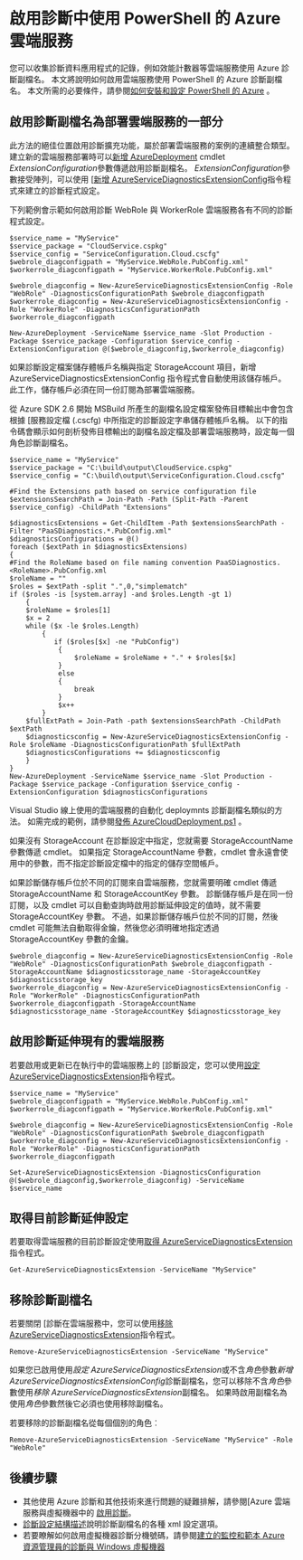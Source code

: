 <properties
    pageTitle="啟用診斷使用 PowerShell 的 Azure 雲端服務中 |Microsoft Azure"
    description="瞭解如何啟用診斷使用 PowerShell 雲端服務"
    services="cloud-services"
    documentationCenter=".net"
    authors="Thraka"
    manager="timlt"
    editor=""/>

<tags
    ms.service="cloud-services"
    ms.workload="tbd"
    ms.tgt_pltfrm="na"
    ms.devlang="dotnet"
    ms.topic="article"
    ms.date="09/06/2016"
    ms.author="adegeo"/>


# <a name="enable-diagnostics-in-azure-cloud-services-using-powershell"></a>啟用診斷中使用 PowerShell 的 Azure 雲端服務

您可以收集診斷資料應用程式的記錄，例如效能計數器等雲端服務使用 Azure 診斷副檔名。 本文將說明如何啟用雲端服務使用 PowerShell 的 Azure 診斷副檔名。  本文所需的必要條件，請參閱[如何安裝和設定 PowerShell 的 Azure](../powershell-install-configure.md) 。

## <a name="enable-diagnostics-extension-as-part-of-deploying-a-cloud-service"></a>啟用診斷副檔名為部署雲端服務的一部分

此方法的絕佳位置啟用診斷擴充功能，屬於部署雲端服務的案例的連續整合類型。 建立新的雲端服務部署時可以[新增 AzureDeployment](https://msdn.microsoft.com/library/azure/mt589089.aspx) cmdlet *ExtensionConfiguration*參數傳遞啟用診斷副檔名。 *ExtensionConfiguration*參數接受陣列，可以使用 [[新增 AzureServiceDiagnosticsExtensionConfig](https://msdn.microsoft.com/library/azure/mt589168.aspx)指令程式來建立的診斷程式設定。

下列範例會示範如何啟用診斷 WebRole 與 WorkerRole 雲端服務各有不同的診斷程式設定。

    $service_name = "MyService"
    $service_package = "CloudService.cspkg"
    $service_config = "ServiceConfiguration.Cloud.cscfg"
    $webrole_diagconfigpath = "MyService.WebRole.PubConfig.xml"
    $workerrole_diagconfigpath = "MyService.WorkerRole.PubConfig.xml"

    $webrole_diagconfig = New-AzureServiceDiagnosticsExtensionConfig -Role "WebRole" -DiagnosticsConfigurationPath $webrole_diagconfigpath
    $workerrole_diagconfig = New-AzureServiceDiagnosticsExtensionConfig -Role "WorkerRole" -DiagnosticsConfigurationPath $workerrole_diagconfigpath

    New-AzureDeployment -ServiceName $service_name -Slot Production -Package $service_package -Configuration $service_config -ExtensionConfiguration @($webrole_diagconfig,$workerrole_diagconfig)

如果診斷設定檔案儲存體帳戶名稱與指定 StorageAccount 項目，新增 AzureServiceDiagnosticsExtensionConfig 指令程式會自動使用該儲存帳戶。 此工作，儲存帳戶必須在同一份訂閱為部署雲端服務。

從 Azure SDK 2.6 開始 MSBuild 所產生的副檔名設定檔案發佈目標輸出中會包含根據 [服務設定檔 (.cscfg) 中所指定的診斷設定字串儲存體帳戶名稱。 以下的指令碼會顯示如何剖析發佈目標輸出的副檔名設定檔及部署雲端服務時，設定每一個角色診斷副檔名。

    $service_name = "MyService"
    $service_package = "C:\build\output\CloudService.cspkg"
    $service_config = "C:\build\output\ServiceConfiguration.Cloud.cscfg"

    #Find the Extensions path based on service configuration file
    $extensionsSearchPath = Join-Path -Path (Split-Path -Parent $service_config) -ChildPath "Extensions"

    $diagnosticsExtensions = Get-ChildItem -Path $extensionsSearchPath -Filter "PaaSDiagnostics.*.PubConfig.xml"
    $diagnosticsConfigurations = @()
    foreach ($extPath in $diagnosticsExtensions)
    {
    #Find the RoleName based on file naming convention PaaSDiagnostics.<RoleName>.PubConfig.xml
    $roleName = ""
    $roles = $extPath -split ".",0,"simplematch"
    if ($roles -is [system.array] -and $roles.Length -gt 1)
        {
        $roleName = $roles[1]
        $x = 2
        while ($x -le $roles.Length)
            {
               if ($roles[$x] -ne "PubConfig")
                {
                    $roleName = $roleName + "." + $roles[$x]
                }
                else
                {
                    break
                }
                $x++
            }
        $fullExtPath = Join-Path -path $extensionsSearchPath -ChildPath $extPath
        $diagnosticsconfig = New-AzureServiceDiagnosticsExtensionConfig -Role $roleName -DiagnosticsConfigurationPath $fullExtPath
        $diagnosticsConfigurations += $diagnosticsconfig
        }
    }
    New-AzureDeployment -ServiceName $service_name -Slot Production -Package $service_package -Configuration $service_config -ExtensionConfiguration $diagnosticsConfigurations

Visual Studio 線上使用的雲端服務的自動化 deploymnts 診斷副檔名類似的方法。 如需完成的範例，請參閱[發佈 AzureCloudDeployment.ps1](https://github.com/Microsoft/vso-agent-tasks/blob/master/Tasks/AzureCloudPowerShellDeployment/Publish-AzureCloudDeployment.ps1) 。

如果沒有 StorageAccount 在診斷設定中指定，您就需要 StorageAccountName 參數傳遞 cmdlet。 如果指定 StorageAccountName 參數，cmdlet 會永遠會使用中的參數，而不指定診斷設定檔中的指定的儲存空間帳戶。

如果診斷儲存帳戶位於不同的訂閱來自雲端服務，您就需要明確 cmdlet 傳遞 StorageAccountName 和 StorageAccountKey 參數。 診斷儲存帳戶是在同一份訂閱，以及 cmdlet 可以自動查詢時啟用診斷延伸設定的值時，就不需要 StorageAccountKey 參數。 不過，如果診斷儲存帳戶位於不同的訂閱，然後 cmdlet 可能無法自動取得金鑰，然後您必須明確地指定透過 StorageAccountKey 參數的金鑰。

    $webrole_diagconfig = New-AzureServiceDiagnosticsExtensionConfig -Role "WebRole" -DiagnosticsConfigurationPath $webrole_diagconfigpath -StorageAccountName $diagnosticsstorage_name -StorageAccountKey $diagnosticsstorage_key
    $workerrole_diagconfig = New-AzureServiceDiagnosticsExtensionConfig -Role "WorkerRole" -DiagnosticsConfigurationPath $workerrole_diagconfigpath -StorageAccountName $diagnosticsstorage_name -StorageAccountKey $diagnosticsstorage_key


## <a name="enable-diagnostics-extension-on-an-existing-cloud-service"></a>啟用診斷延伸現有的雲端服務

若要啟用或更新已在執行中的雲端服務上的 [診斷設定，您可以使用[設定 AzureServiceDiagnosticsExtension](https://msdn.microsoft.com/library/azure/mt589140.aspx)指令程式。


    $service_name = "MyService"
    $webrole_diagconfigpath = "MyService.WebRole.PubConfig.xml"
    $workerrole_diagconfigpath = "MyService.WorkerRole.PubConfig.xml"

    $webrole_diagconfig = New-AzureServiceDiagnosticsExtensionConfig -Role "WebRole" -DiagnosticsConfigurationPath $webrole_diagconfigpath
    $workerrole_diagconfig = New-AzureServiceDiagnosticsExtensionConfig -Role "WorkerRole" -DiagnosticsConfigurationPath $workerrole_diagconfigpath

    Set-AzureServiceDiagnosticsExtension -DiagnosticsConfiguration @($webrole_diagconfig,$workerrole_diagconfig) -ServiceName $service_name


## <a name="get-current-diagnostics-extension-configuration"></a>取得目前診斷延伸設定
若要取得雲端服務的目前診斷設定使用[取得 AzureServiceDiagnosticsExtension](https://msdn.microsoft.com/library/azure/mt589204.aspx)指令程式。

    Get-AzureServiceDiagnosticsExtension -ServiceName "MyService"

## <a name="remove-diagnostics-extension"></a>移除診斷副檔名
若要關閉 [診斷在雲端服務中，您可以使用[移除 AzureServiceDiagnosticsExtension](https://msdn.microsoft.com/library/azure/mt589183.aspx)指令程式。

    Remove-AzureServiceDiagnosticsExtension -ServiceName "MyService"

如果您已啟用使用*設定 AzureServiceDiagnosticsExtension*或不含*角色*參數*新增 AzureServiceDiagnosticsExtensionConfig*診斷副檔名，您可以移除不含*角色*參數使用*移除 AzureServiceDiagnosticsExtension*副檔名。 如果時啟用副檔名為使用*角色*參數然後它必須也使用移除副檔名。

若要移除的診斷副檔名從每個個別的角色︰

    Remove-AzureServiceDiagnosticsExtension -ServiceName "MyService" -Role "WebRole"


## <a name="next-steps"></a>後續步驟

- 其他使用 Azure 診斷和其他技術來進行問題的疑難排解，請參閱[Azure 雲端服務與虛擬機器中的 [啟用診斷](cloud-services-dotnet-diagnostics.md)。
- [診斷設定結構描述](https://msdn.microsoft.com/library/azure/dn782207.aspx)說明診斷副檔名的各種 xml 設定選項。
- 若要瞭解如何啟用虛擬機器診斷分機號碼，請參閱[建立的監控和範本 Azure 資源管理員的診斷與 Windows 虛擬機器](../virtual-machines/virtual-machines-windows-extensions-diagnostics-template.md)  
